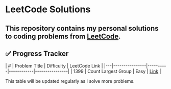 # LeetCode Solutions

This repository contains my personal solutions to coding problems from [LeetCode](https://leetcode.com).
---


## ✅ Progress Tracker

| # | Problem Title | Difficulty | LeetCode Link |
|---|----------------|----------|------------|----------------|
| 1399 | Count Largest Group | Easy | [Link](https://leetcode.com/problems/count-largest-group) |

This table will be updated regularly as I solve more problems.

